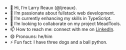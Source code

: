 - 👋 Hi, I’m Larry Reaux (@ljreaux).
- 👀 I’m passionate about fullstack web development.
- 🌱 I’m currently enhancing my skills in TypeScript.
- 💞️ I’m looking to collaborate on my project MeadTools.
- 📫 How to reach me: connect with me on [LinkedIn](https://www.linkedin.com/in/ljreaux/).
- 😄 Pronouns: he/him
- ⚡ Fun fact: I have three dogs and a ball python.

<!---
ljreaux/ljreaux is a ✨ special ✨ repository because its `README.md` (this file) appears on your GitHub profile.
You can click the Preview link to take a look at your changes.
--->
